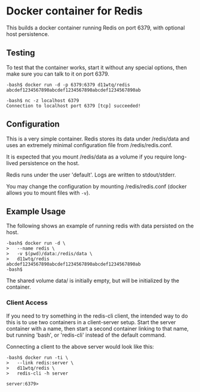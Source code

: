 # Docker container for Redis

This builds a docker container running Redis on port 6379, with optional host
persistence.

## Testing

To test that the container works, start it without any special options, then
make sure you can talk to it on port 6379.

```
-bash$ docker run -d -p 6379:6379 d11wtq/redis
abcdef1234567890abcdef1234567890abcdef1234567890ab

-bash$ nc -z localhost 6379
Connection to localhost port 6379 [tcp] succeeded!
```

## Configuration

This is a very simple container. Redis stores its data under /redis/data and
uses an extremely minimal configuration file from /redis/redis.conf.

It is expected that you mount /redis/data as a volume if you require long-lived
persistence on the host.

Redis runs under the user 'default'. Logs are written to stdout/stderr.

You may change the configuration by mounting /redis/redis.conf (docker allows
you to mount files with `-v`).

## Example Usage

The following shows an example of running redis with data persisted on the
host.

```
-bash$ docker run -d \
>   --name redis \
>   -v $(pwd)/data:/redis/data \
>   d11wtq/redis
abcdef1234567890abcdef1234567890abcdef1234567890ab
-bash$
```

The shared volume data/ is initially empty, but will be initialized by the
container.

### Client Access

If you need to try something in the redis-cli client, the intended way to do
this is to use two containers in a client-server setup. Start the server
container with a name, then start a second container linking to that name, but
running 'bash', or 'redis-cli' instead of the default command.

Connecting a client to the above server would look like this:

```
-bash$ docker run -ti \
>   --link redis:server \
>   d11wtq/redis \
>   redis-cli -h server

server:6379>
```
